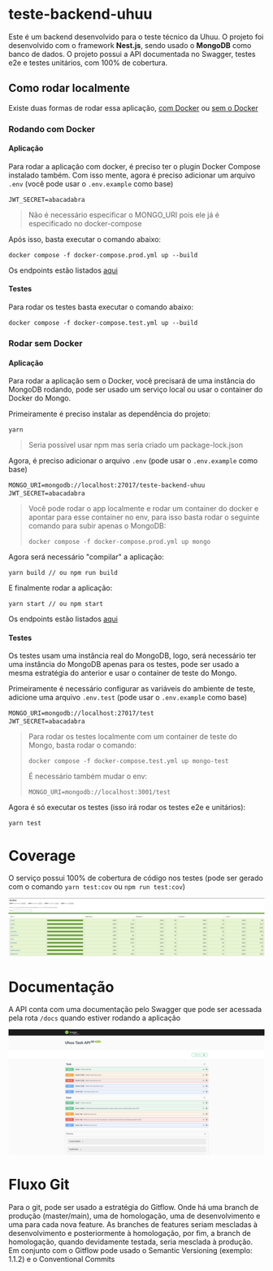 # teste-backend-uhuu

Este é um backend desenvolvido para o teste técnico da Uhuu. O projeto foi desenvolvido com o framework **Nest.js**, sendo usado o **MongoDB** como banco de dados. O projeto possui a API documentada no Swagger, testes e2e e testes unitários, com 100% de cobertura.

## Como rodar localmente

Existe duas formas de rodar essa aplicação, [com Docker](#with-docker) ou [sem o Docker](#without-docker)

### Rodando com Docker<a name="with-docker"></a>


#### Aplicação
Para rodar a aplicação com docker, é preciso ter o plugin Docker Compose instalado também. Com isso mente, agora é preciso adicionar um arquivo `.env` (você pode usar o `.env.example` como base)

```
JWT_SECRET=abacadabra
```

> Não é necessário especificar o MONGO_URI pois ele já é especificado no docker-compose

Após isso, basta executar o comando abaixo:

```
docker compose -f docker-compose.prod.yml up --build
```

Os endpoints estão listados [aqui](#docs)

#### Testes
Para rodar os testes basta executar o comando abaixo:

```
docker compose -f docker-compose.test.yml up --build
```

### Rodar sem Docker<a name="without-docker"></a>

#### Aplicação

Para rodar a aplicação sem o Docker, você precisará de uma instância do MongoDB rodando, pode ser usado um serviço local ou usar o container do Docker do Mongo.

Primeiramente é preciso instalar as dependência do projeto:

```
yarn
```

> Seria possível usar npm mas seria criado um package-lock.json

Agora, é preciso adicionar o arquivo `.env` (pode usar o `.env.example` como base)

```
MONGO_URI=mongodb://localhost:27017/teste-backend-uhuu
JWT_SECRET=abacadabra
```

> Você pode rodar o app localmente e rodar um container do docker e apontar para esse container no env, para isso basta rodar o seguinte comando para subir apenas o MongoDB:
> 
> ```
> docker compose -f docker-compose.prod.yml up mongo
> ```

Agora será necessário "compilar" a aplicação:

```
yarn build // ou npm run build
```

E finalmente rodar a aplicação:

```
yarn start // ou npm start
```

Os endpoints estão listados [aqui](#docs)

#### Testes
Os testes usam uma instância real do MongoDB, logo, será necessário ter uma instância do MongoDB apenas para os testes, pode ser usado a mesma estratégia do anterior e usar o container de teste do Mongo.

Primeiramente é necessário configurar as variáveis do ambiente de teste, adicione uma arquivo `.env.test` (pode usar o `.env.example` como base)

```
MONGO_URI=mongodb://localhost:27017/test
JWT_SECRET=abacadabra
```

> Para rodar os testes localmente com um container de teste do Mongo, basta rodar o comando:
> ```
> docker compose -f docker-compose.test.yml up mongo-test
> ```
>
> É necessário também mudar o env:
> ```
> MONGO_URI=mongodb://localhost:3001/test
> ```

Agora é só executar os testes (isso irá rodar os testes e2e e unitários):

```
yarn test
```

# Coverage
O serviço possui 100% de cobertura de código nos testes (pode ser gerado com o comando `yarn test:cov` ou `npm run test:cov`)

![Code Coverage](/docs/coverage.png)

# Documentação <a name="docs"></a>

A API conta com uma documentação pelo Swagger que pode ser acessada pela rota `/docs` quando estiver rodando a aplicação

![Swagger](/docs/swagger.png)

# Fluxo Git

Para o git, pode ser usado a estratégia do Gitflow. Onde há uma branch de produção (master/main), uma de homologação, uma de desenvolvimento e uma para cada nova feature. As branches de features seriam mescladas à desenvolvimento e posteriormente à homologação, por fim, a branch de homologação, quando devidamente testada, seria mesclada à produção. Em conjunto com o Gitflow pode usado o Semantic Versioning (exemplo: 1.1.2) e o Conventional Commits